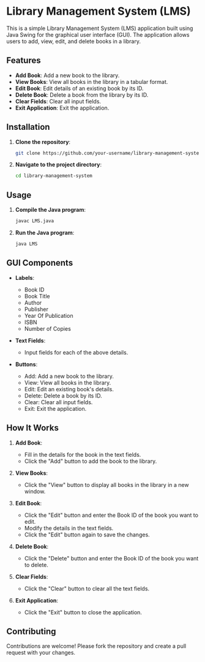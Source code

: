 # Library Management System (LMS)

This is a simple Library Management System (LMS) application built using Java Swing for the graphical user interface (GUI). The application allows users to add, view, edit, and delete books in a library.

## Features

- **Add Book**: Add a new book to the library.
- **View Books**: View all books in the library in a tabular format.
- **Edit Book**: Edit details of an existing book by its ID.
- **Delete Book**: Delete a book from the library by its ID.
- **Clear Fields**: Clear all input fields.
- **Exit Application**: Exit the application.

## Installation

1. **Clone the repository**:
    ```bash
    git clone https://github.com/your-username/library-management-system.git
    ```
2. **Navigate to the project directory**:
    ```bash
    cd library-management-system
    ```

## Usage

1. **Compile the Java program**:
    ```bash
    javac LMS.java
    ```
2. **Run the Java program**:
    ```bash
    java LMS
    ```

## GUI Components

- **Labels**: 
  - Book ID
  - Book Title
  - Author
  - Publisher
  - Year Of Publication
  - ISBN
  - Number of Copies

- **Text Fields**: 
  - Input fields for each of the above details.

- **Buttons**: 
  - Add: Add a new book to the library.
  - View: View all books in the library.
  - Edit: Edit an existing book's details.
  - Delete: Delete a book by its ID.
  - Clear: Clear all input fields.
  - Exit: Exit the application.

## How It Works

1. **Add Book**:
   - Fill in the details for the book in the text fields.
   - Click the "Add" button to add the book to the library.

2. **View Books**:
   - Click the "View" button to display all books in the library in a new window.

3. **Edit Book**:
   - Click the "Edit" button and enter the Book ID of the book you want to edit.
   - Modify the details in the text fields.
   - Click the "Edit" button again to save the changes.

4. **Delete Book**:
   - Click the "Delete" button and enter the Book ID of the book you want to delete.

5. **Clear Fields**:
   - Click the "Clear" button to clear all the text fields.

6. **Exit Application**:
   - Click the "Exit" button to close the application.

## Contributing

Contributions are welcome! Please fork the repository and create a pull request with your changes.

